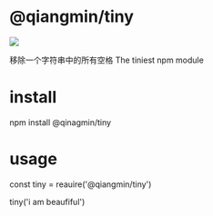 # @qiangmin/tiny
[![](https://img.shields.io/github/release-pre/qubyte/rubidium.svg)](https://github.com/qiangxiaomi/tiny)

移除一个字符串中的所有空格
The tiniest npm module

# install
npm install @qinagmin/tiny

# usage
const tiny = reauire('@qiangmin/tiny')

tiny('i am beaufiful')
 
